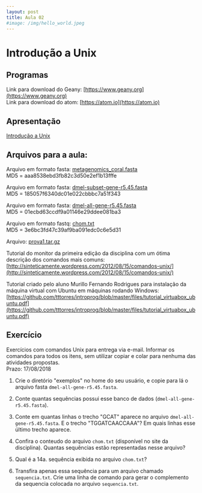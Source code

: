```yaml
---
layout: post
title: Aula 02
#image: /img/hello_world.jpeg
---
```

# Introdução a Unix

## Programas  

Link para download do Geany: [https://www.geany.org](https://www.geany.org)   
Link para download do atom: [https://atom.io](https://atom.io)

## Apresentação
[Introdução a Unix](http://biologia.ib.usp.br/torres/introprog2018/aulas/aula02.pdf)

## Arquivos para a aula:  

Arquivo em formato fasta: [metagenomics_coral.fasta](http://biologia.ib.usp.br/torres/introprog2018/metagenomics_coral.fasta)  
MD5 = aaa8538ebd3fb82c3d50e2ef1b13fffe

Arquivo em formato fasta: [dmel-subset-gene-r5.45.fasta](http://biologia.ib.usp.br/torres/introprog2018/dmel-subset-gene-r5.45.fasta)  
MD5 = 185057f6340dc01e022cbbbc7a51f343

Arquivo em formato fasta: [dmel-all-gene-r5.45.fasta](http://biologia.ib.usp.br/torres/introprog2018/dmel-all-gene-r5.45.fasta)  
MD5 = 01ecbd63ccdf9a01146e29ddee081ba3

Arquivo em formato fastq: [chom.txt](http://biologia.ib.usp.br/torres/introprog2018/chom.txt)  
MD5 = 3e6bc3fd47c39af9ba091edc0c6e5d31

Arquivo: [prova1.tar.gz](http://biologia.ib.usp.br/torres/introprog2018/prova1.tar.gz)  

Tutorial do monitor da primeira edição da disciplina com um ótima descrição dos comandos mais comuns:
[http://sinteticamente.wordpress.com/2012/08/15/comandos-unix/](http://sinteticamente.wordpress.com/2012/08/15/comandos-unix/)

Tutorial criado pelo aluno Murillo Fernando Rodrigues para instalação da máquina virtual com Ubuntu em máquinas rodando Windows: [https://github.com/tttorres/introprog/blob/master/files/tutorial_virtuabox_ubuntu.pdf](https://github.com/tttorres/introprog/blob/master/files/tutorial_virtuabox_ubuntu.pdf)



## Exercício 
Exercícios com comandos Unix para entrega via e-mail. Informar os comandos para todos os itens, sem utilizar copiar e colar para nenhuma das atividades propostas.  
Prazo: 17/08/2018
  
1. Crie o diretório "exemplos" no home do seu usuário, e copie para lá o arquivo fasta ```dmel-all-gene-r5.45.fasta```.
  
2. Conte quantas sequências possui esse banco de dados (```dmel-all-gene-r5.45.fasta```).  
  
3. Conte em quantas linhas o trecho "GCAT" aparece no arquivo ```dmel-all-gene-r5.45.fasta```. E o trecho "TGGATCAACCAAA"? Em quais linhas esse último trecho aparece. 

4. Confira o conteudo do arquivo ```chom.txt``` (disponível no site da disciplina). Quantas sequências estão representadas nesse arquivo?  
  
5. Qual é a 14a. sequência exibida no arquivo ```chom.txt```?  
  
6. Transfira apenas essa sequência para um arquivo chamado ```sequencia.txt```. Crie uma linha de comando para gerar o complemento da sequencia colocada no arquivo ```sequencia.txt```.    


  
    
    
    

